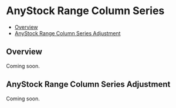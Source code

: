 # AnyStock Range Column Series

* [Overview](#overview)
* [AnyStock Range Column Series Adjustment](#anystock_range_column_series_adjustment)

## Overview

Coming soon.

## AnyStock Range Column Series Adjustment

Coming soon.
